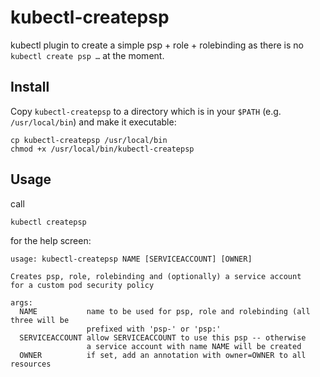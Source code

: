 # kubectl-createpsp
kubectl plugin to create a simple psp + role + rolebinding as there is no `kubectl create psp …` at the moment.

## Install

Copy `kubectl-createpsp` to a directory which is in your `$PATH` (e.g. `/usr/local/bin`) and make it executable:

```
cp kubectl-createpsp /usr/local/bin
chmod +x /usr/local/bin/kubectl-createpsp
```



## Usage

call

    kubectl createpsp

for the help screen:

```
usage: kubectl-createpsp NAME [SERVICEACCOUNT] [OWNER]

Creates psp, role, rolebinding and (optionally) a service account
for a custom pod security policy

args:
  NAME           name to be used for psp, role and rolebinding (all three will be
                 prefixed with 'psp-' or 'psp:'
  SERVICEACCOUNT allow SERVICEACCOUNT to use this psp -- otherwise
                 a service account with name NAME will be created
  OWNER          if set, add an annotation with owner=OWNER to all resources


```

